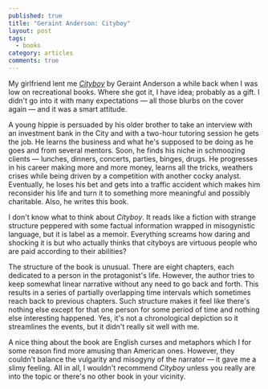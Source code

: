```yaml
---
published: true
title: "Geraint Anderson: Cityboy"
layout: post
tags:
  - books
category: articles
comments: true
---
```


My girlfriend lent me [*Cityboy*](https://www.goodreads.com/book/show/3694786-cityboy) by Geraint Anderson a while back when I was low on recreational books. Where she got it, I have idea; probably as a gift. I didn't go into it with many expectations &mdash; all those blurbs on the cover again &mdash; and it was a smart attitude.

A young hippie is persuaded by his older brother to take an interview with an investment bank in the City and with a two-hour tutoring session he gets the job. He learns the business and what he's supposed to be doing as he goes and from several mentors. Soon, he finds his niche in schmoozing clients &mdash; lunches, dinners, concerts, parties, binges, drugs. He progresses in his career making more and more money, learns all the tricks, weathers crises while being driven by a competition with another cocky analyst. Eventually, he loses his bet and gets into a traffic accident which makes him reconsider his life and turn it to something more meaningful and possibly charitable. Also, he writes this book.

I don't know what to think about *Cityboy*. It reads like a fiction with strange structure peppered with some factual information wrapped in misogynistic language, but it is label as a memoir. Everything screams how daring and shocking it is but who actually thinks that cityboys are virtuous people who are paid according to their abilities?

The structure of the book is unusual. There are eight chapters, each dedicated to a person in the protagonist's life. However, the author tries to keep somewhat linear narrative without any need to go back and forth. This results in a series of partially overlapping time intervals which sometimes reach back to previous chapters. Such structure makes it feel like there's nothing else except for that one person for some period of time and nothing else interesting happened. Yes, it's not a chronological depiction so it streamlines the events, but it didn't really sit well with me.

A nice thing about the book are English curses and metaphors which I for some reason find more amusing than American ones. However, they couldn't balance the vulgarity and misogyny of the narrator &mdash; it gave me a slimy feeling. All in all, I wouldn't recommend *Cityboy* unless you really are into the topic or there's no other book in your vicinity.
